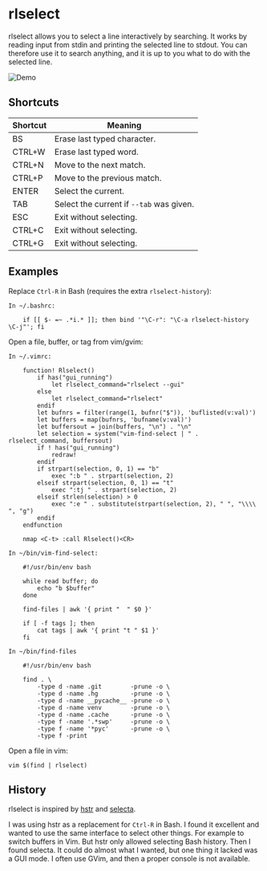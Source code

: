 # rlselect

rlselect allows you to select a line interactively by searching. It works by
reading input from stdin and printing the selected line to stdout. You can
therefore use it to search anything, and it is up to you what to do with the
selected line.

![Demo](https://raw.github.com/rickardlindberg/rlselect/master/demo.gif)

## Shortcuts

Shortcut | Meaning
---------|------------------------------------------
BS       | Erase last typed character.
CTRL+W   | Erase last typed word.
CTRL+N   | Move to the next match.
CTRL+P   | Move to the previous match.
ENTER    | Select the current.
TAB      | Select the current if `--tab` was given.
ESC      | Exit without selecting.
CTRL+C   | Exit without selecting.
CTRL+G   | Exit without selecting.

## Examples

Replace `Ctrl-R` in Bash (requires the extra `rlselect-history`):

    In ~/.bashrc:

        if [[ $- =~ .*i.* ]]; then bind '"\C-r": "\C-a rlselect-history \C-j"'; fi

Open a file, buffer, or tag from vim/gvim:

    In ~/.vimrc:

        function! Rlselect()
            if has("gui_running")
                let rlselect_command="rlselect --gui"
            else
                let rlselect_command="rlselect"
            endif
            let bufnrs = filter(range(1, bufnr("$")), 'buflisted(v:val)')
            let buffers = map(bufnrs, 'bufname(v:val)')
            let buffersout = join(buffers, "\n") . "\n"
            let selection = system("vim-find-select | " . rlselect_command, buffersout)
            if ! has("gui_running")
                redraw!
            endif
            if strpart(selection, 0, 1) == "b"
                exec ":b " . strpart(selection, 2)
            elseif strpart(selection, 0, 1) == "t"
                exec ":tj " . strpart(selection, 2)
            elseif strlen(selection) > 0
                exec ":e " . substitute(strpart(selection, 2), " ", "\\\\ ", "g")
            endif
        endfunction

        nmap <C-t> :call Rlselect()<CR>

    In ~/bin/vim-find-select:

        #!/usr/bin/env bash

        while read buffer; do
            echo "b $buffer"
        done

        find-files | awk '{ print "  " $0 }'

        if [ -f tags ]; then
            cat tags | awk '{ print "t " $1 }'
        fi

    In ~/bin/find-files

        #!/usr/bin/env bash

        find . \
            -type d -name .git        -prune -o \
            -type d -name .hg         -prune -o \
            -type d -name __pycache__ -prune -o \
            -type d -name venv        -prune -o \
            -type d -name .cache      -prune -o \
            -type f -name '.*swp'     -prune -o \
            -type f -name '*pyc'      -prune -o \
            -type f -print

Open a file in vim:

    vim $(find | rlselect)

## History

rlselect is inspired by [hstr](https://github.com/dvorka/hstr) and
[selecta](https://github.com/garybernhardt/selecta).

I was using hstr as a replacement for `Ctrl-R` in Bash. I found it excellent
and wanted to use the same interface to select other things. For example to
switch buffers in Vim. But hstr only allowed selecting Bash history. Then I
found selecta. It could do almost what I wanted, but one thing it lacked
was a GUI mode. I often use GVim, and then a proper console is not
available.
